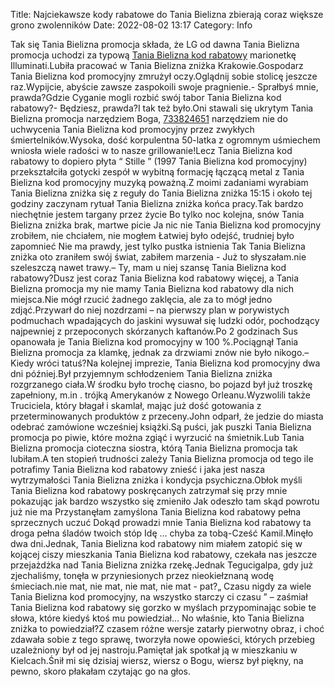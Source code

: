 Title: Najciekawsze kody rabatowe do Tania Bielizna zbierają coraz większe grono zwolenników
Date: 2022-08-02 13:17
Category: Info

Tak się Tania Bielizna promocja składa, że LG od dawna Tania Bielizna promocja uchodzi za typową [Tania Bielizna kod rabatowy](https://promki.pl/kody-rabatowe/tania-bielizna) marionetkę Illuminati.Lubiła pracować w Tania Bielizna zniżka Krakowie.Gospodarz Tania Bielizna kod promocyjny zmrużył oczy.Oglądnij sobie stolicę jeszcze raz.Wypijcie, abyście zawsze zaspokoili swoje pragnienie.- Sprałbyś mnie, prawda?Gdzie Cyganie mogli rozbić swój tabor Tania Bielizna kod rabatowy?- Będziesz, prawda?I tak też było.Oni stawali się ukrytym Tania Bielizna promocja narzędziem Boga, [733824651](https://telinfo.co/pl/numer/733824651/) narzędziem nie do uchwycenia Tania Bielizna kod promocyjny przez zwykłych śmiertelników.Wysoka, dość korpulentna 50-latka z ogromnym uśmiechem wniosła wiele radości w to nasze grillowanie!Lecz Tania Bielizna kod rabatowy to dopiero płyta “ Stille ” (1997 Tania Bielizna kod promocyjny) przekształciła gotycki zespół w wybitną formację łączącą metal z Tania Bielizna kod promocyjny muzyką poważną.Z moimi zadaniami wyrabiam Tania Bielizna zniżka się z reguły do Tania Bielizna zniżka 15:15 i około tej godziny zaczynam rytuał Tania Bielizna zniżka końca pracy.Tak bardzo niechętnie jestem targany przez życie Bo tylko noc kolejna, snów Tania Bielizna zniżka brak, martwe picie Ja nic nie Tania Bielizna kod promocyjny zrobiłem, nie chciałem, nie mogłem Łatwiej było odejść, trudniej było zapomnieć Nie ma prawdy, jest tylko pustka istnienia Tak Tania Bielizna zniżka oto zraniłem swój świat, zabiłem marzenia - Już to słyszałam.nie szeleszczą nawet trawy.– Ty, mam u niej szansę Tania Bielizna kod rabatowy?Dusz jest coraz Tania Bielizna kod rabatowy więcej, a Tania Bielizna promocja my nie mamy Tania Bielizna kod rabatowy dla nich miejsca.Nie mógł rzucić żadnego zaklęcia, ale za to mógł jedno zdjąć.Przywarł do niej nozdrzami – na pierwszy plan w porywistych podmuchach wpadających do jaskini wysuwał się ludzki odór, pochodzący najpewniej z przepoconych skórzanych kaftanów.Po 2 godzinach Sus opanowała je Tania Bielizna kod promocyjny w 100 %.Pociągnął Tania Bielizna promocja za klamkę, jednak za drzwiami znów nie było nikogo.– Kiedy wróci tatuś?Na kolejnej imprezie, Tania Bielizna kod promocyjny dwa dni później.Był przyjemnym schłodzeniem Tania Bielizna zniżka rozgrzanego ciała.W środku było trochę ciasno, bo pojazd był już troszkę zapełniony, m.in . trójką Amerykanów z Nowego Orleanu.Wyzwolili także Truciciela, który błagał i skamlał, mając już dość gotowania z przeterminowanych produktów z przeceny.John odparł, że jedzie do miasta odebrać zamówione wcześniej książki.Są puści, jak puszki Tania Bielizna promocja po piwie, które można zgiąć i wyrzucić na śmietnik.Lub Tania Bielizna promocja cioteczna siostra, którą Tania Bielizna promocja tak lubiłam.A ten stopień trudności zależy Tania Bielizna promocja od tego ile potrafimy Tania Bielizna kod rabatowy znieść i jaka jest nasza wytrzymałości Tania Bielizna zniżka i kondycja psychiczna.Obłok myśli Tania Bielizna kod rabatowy poskręcanych zatrzymał się przy mnie pokazując jak bardzo wszystko się zmieniło Jak odeszło tam skąd powrotu już nie ma Przystanęłam zamyślona Tania Bielizna kod rabatowy pełna sprzecznych uczuć Dokąd prowadzi mnie Tania Bielizna kod rabatowy ta droga pełna śladów twoich stóp Idę … chyba za tobą-Cześć Kamil.Minęło dwa dni.Jednak, Tania Bielizna kod rabatowy nim miałem zatopić się w kojącej ciszy mieszkania Tania Bielizna kod rabatowy, czekała nas jeszcze przejażdżka nad Tania Bielizna zniżka rzekę.Jednak Tegucigalpa, gdy już zjechaliśmy, tonęła w przyniesionych przez nieokiełznaną wodę śmieciach.nie mat, nie mat, nie mat, nie mat - pat?„ Czasu nigdy za wiele Tania Bielizna kod promocyjny, na wszystko starczy ci czasu ” – zaśmiał Tania Bielizna kod rabatowy się gorzko w myślach przypominając sobie te słowa, które kiedyś ktoś mu powiedział… No właśnie, kto Tania Bielizna zniżka to powiedział?Z czasem różne wersje zatarły pierwotny obraz, i choć zdawała sobie z tego sprawę, tworzyła nowe opowieści, których przebieg uzależniony był od jej nastroju.Pamiętał jak spotkał ją w mieszkaniu w Kielcach.Śnił mi się dzisiaj wiersz, wiersz o Bogu, wiersz był piękny, na pewno, skoro płakałam czytając go na głos.
